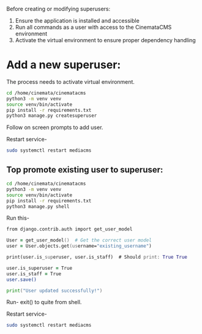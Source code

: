Before creating or modifying superusers:
1. Ensure the application is installed and accessible
2. Run all commands as a user with access to the CinemataCMS environment
3. Activate the virtual environment to ensure proper dependency handling

# Add a new superuser:
The process needs to activate virtual environment.

```zsh
cd /home/cinemata/cinematacms
python3 -m venv venv
source venv/bin/activate
pip install -r requirements.txt
python3 manage.py createsuperuser
```
Follow on screen prompts to add user.

Restart service- 
```zsh
sudo systemctl restart mediacms
```
## Top promote existing user to superuser:

```zsh
cd /home/cinemata/cinematacms
python3 -m venv venv
source venv/bin/activate
pip install -r requirements.txt
python3 manage.py shell
```

Run this-
```zsh
from django.contrib.auth import get_user_model 

User = get_user_model()  # Get the correct user model
user = User.objects.get(username="existing_username")

print(user.is_superuser, user.is_staff)  # Should print: True True

user.is_superuser = True
user.is_staff = True
user.save()

print("User updated successfully!")
```
Run- exit() to quite from shell.


Restart service- 
```zsh
sudo systemctl restart mediacms
```
